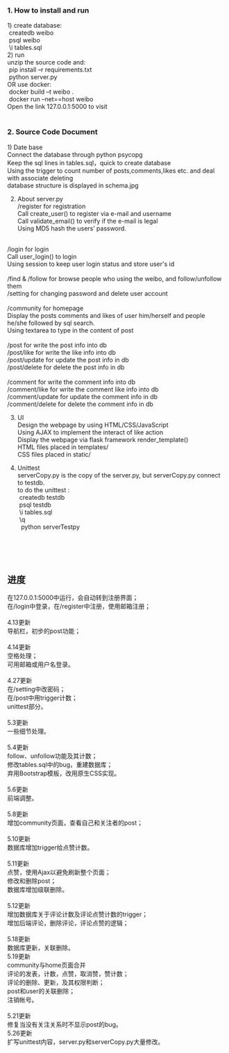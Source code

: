<h3>1. How to install and run</h3>
1) create database:<br>
		&nbsp;createdb weibo<br>
		&nbsp;psql weibo<br>
		&nbsp;\i tables.sql<br>
2) run<br>
	unzip the source code and:<br>
		&nbsp;pip install –r requirements.txt<br>
		&nbsp;python server.py<br>
	OR use docker:<br>
		&nbsp;docker build –t weibo .<br>
		&nbsp;docker run –net==host weibo <br>
	Open the link 127.0.0.1:5000 to visit<br>
<br>

<h3>2. Source Code Document</h3>
1) Date base<br>
	Connect the database through python psycopg<br>
	Keep the sql lines in tables.sql，quick to create database<br>
	Using the trigger to count number of posts,comments,likes etc. and deal with associate deleting<br>
	database structure is displayed in schema.jpg<br>

2) About server.py<br>
	/register  			for registration<br>
	Call create_user() to register via e-mail and username<br>
	Call validate_email() to verify if the e-mail is legal<br>
	Using MD5 hash the users’ password.
<br>
	/login  			for login<br>
	Call user_login() to login<br>
	Using session to keep user login status and store user's id<br>
<br>
	/find & /follow 	for browse people who using the weibo, and follow/unfollow them<br>
	/setting 			for changing password and delete user account<br>
<br>
	/community  		for homepage<br>
	Display the posts comments and likes of user him/herself and people he/she followed by sql search.<br>
	Using textarea to type in the content of post<br>
<br>
	/post 				for write the post info into db<br>
	/post/like			for write the like info into db<br>
	/post/update 		for update the post info in db<br>
	/post/delete 		for delete the post info in db<br>
<br>
	/comment 			for write the comment info into db<br>
	/comment/like 		for write the comment like info into db<br>
	/comment/update 	for update the comment info in db<br>
	/comment/delete 	for delete the comment info in db<br>


3) UI<br>
	Design the webpage by using HTML/CSS/JavaScript<br>
	Using AJAX to implement the interact of like action<br>
	Display the webpage via flask framework render_template()<br>
	HTML files placed in templates/<br>
	CSS files placed in static/<br>

4) Unittest<br>
	serverCopy.py is the copy of the server.py, but serverCopy.py connect to testdb.<br>
	to do the unittest :<br>
		&nbsp;createdb testdb<br>
		&nbsp;psql testdb<br>
		&nbsp;\i tables.sql<br>
		&nbsp;\q<br>
		&nbsp;&nbsp;python serverTestpy<br>
<br><br><br><br>

<h2>进度</h2>
在127.0.0.1:5000中运行，会自动转到注册界面；<br>
在/login中登录，在/register中注册，使用邮箱注册；<br>
<br>
4.13更新<br>
导航栏，初步的post功能；<br>
<br>
4.14更新<br>
空格处理；<br>
可用邮箱或用户名登录。<br>
<br>
4.27更新<br>
在/setting中改密码；<br>
在/post中用trigger计数；<br>
unittest部分。<br>
<br>
5.3更新<br>
一些细节处理。<br>
<br>
5.4更新<br>
follow、unfollow功能及其计数；<br>
修改tables.sql中的bug，重建数据库；<br>
弃用Bootstrap模板，改用原生CSS实现。<br>
<br>
5.6更新<br>
前端调整。<br>
<br>
5.8更新<br>
增加community页面，查看自己和关注者的post；<br>
<br>
5.10更新<br>
数据库增加trigger给点赞计数。<br>
<br>
5.11更新<br>
点赞，使用Ajax以避免刷新整个页面；<br>
修改和删除post；<br>
数据库增加级联删除。<br>
<br>
5.12更新<br>
增加数据库关于评论计数及评论点赞计数的trigger；<br>
增加后端评论，删除评论，评论点赞的逻辑；<br>
<br>
5.18更新<br>
数据库更新，关联删除。<br>
5.19更新<br>
community与home页面合并<br>
评论的发表，计数，点赞，取消赞，赞计数；<br>
评论的删除、更新，及其权限判断；<br>
post和user的关联删除；<br>
注销帐号。<br>
<br>
5.21更新<br>
修复当没有关注关系时不显示post的bug。<br>
5.26更新<br>
扩写unittest内容，server.py和serverCopy.py大量修改。<br>
<br>
